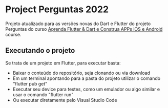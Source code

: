 # Project Perguntas 2022

Projeto atualizado para as versões novas do Dart e Flutter do projeto Perguntas do curso [Aprenda Flutter & Dart e Construa APPs iOS e Android](https://www.cod3r.com.br/courses/aprenda-flutter-dart-e-construa-apps-ios-e-android) course.

## Executando o projeto

Se trata de um projeto em Flutter, para executar basta:
* Baixar o conteúdo do repositório, seja clonando ou via download
* Em um terminal apontando para a pasta do projeto utilizar o comando "flutter pub get"
* Executar seu device para testes, como um emulador ou algo similar e usar o comando "flutter run"
* Ou executar diretamente pelo Visual Studio Code
